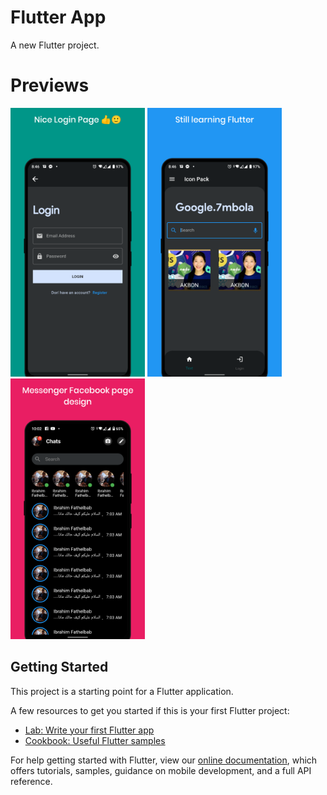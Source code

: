 # Flutter App

A new Flutter project.

# Previews
<img src="https://raw.githubusercontent.com/AKB0N/Flutter-App/master/1.png" width="215"/> <img src="https://raw.githubusercontent.com/AKB0N/Flutter-App/master/2.png" width="215"/> 
<img src="https://raw.githubusercontent.com/AKB0N/Flutter-App/master/3.png" width="215"/> 

## Getting Started

This project is a starting point for a Flutter application.

A few resources to get you started if this is your first Flutter project:

- [Lab: Write your first Flutter app](https://flutter.dev/docs/get-started/codelab)
- [Cookbook: Useful Flutter samples](https://flutter.dev/docs/cookbook)

For help getting started with Flutter, view our
[online documentation](https://flutter.dev/docs), which offers tutorials,
samples, guidance on mobile development, and a full API reference.
